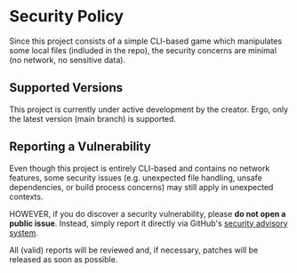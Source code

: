 # Security Policy
Since this project consists of a simple CLI-based game which manipulates some local files (indluded in the repo), the security concerns are minimal (no network, no sensitive data).

## Supported Versions
This project is currently under active development by the creator. Ergo, only the latest version (main branch) is supported.

## Reporting a Vulnerability
Even though this project is entirely CLI-based and contains no network features, some security issues (e.g. unexpected file handling, unsafe dependencies, or build process concerns) may still apply in unexpected contexts.

HOWEVER, if you do discover a security vulnerability, please **do not open a public issue**.
Instead, simply report it directly via GitHub's [security advisory system](https://docs.github.com/en/code-security/security-advisories).

All (valid) reports will be reviewed and, if necessary, patches will be released as soon as possible.